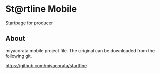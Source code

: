 # St@rtline Mobile

Startpage for producer

## About
miyacorata mobile project file.
The original can be downloaded from the following git.

https://github.com/miyacorata/startline

